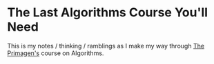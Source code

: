 # The Last Algorithms Course You'll Need

This is my notes / thinking / ramblings as I make my way through
[The Primagen's](https://frontendmasters.com/courses/algorithms/introduction/) course
on Algorithms.
